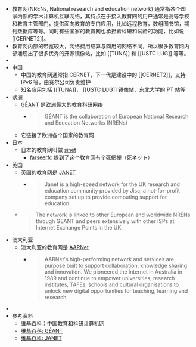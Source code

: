 - 教育网(NRENs, National research and education network) 通常指各个国家内部的学术计算机互联网络，其特点在于接入教育网的用户通常是高等学校和教育主管部门，提供面向教育的专门应用，比如远程教育，数组图书馆，期刊数据库等等。同时有些国家的教育网也承担着科研和试验的功能，比如说 [[CERNET2]]。
- 教育网内部的带宽较大，网络费用结算与商用的网络不同，所以很多教育网内部涌现出了很多优秀的开源镜像站，比如 [[TUNA]] 和 [[USTC LUG]] 等等。
-
- 中国
	- 中国的教育网通常指 CERNET，下一代是建设中的 [[CERNET2]]，支持 IPv6 等，由赛尔公司负责维护
	- 知名应用包括 [[TUNA]]， [[USTC LUG]] 镜像站，东北大学的 PT 站等
- 欧洲
	- [GÉANT](https://geant.org/) 是欧洲最大的教育科研网络
		- > GÉANT is the collaboration of European National Research and Education Networks (NRENs)
	- 它链接了欧洲各个国家的教育网
- 日本
	- 日本的教育网叫做 [sinet](https://www.sinet.ad.jp/)
		- [farseerfc](http://farseerfc.me/en/) 提到了这个教育网有个死網梗（死ネット）
- 英国
	- 英国的教育网是 [JANET](https://www.jisc.ac.uk/janet)
		- > Janet is a high-speed network for the UK research and education community provided by Jisc, a not-for-profit company set up to provide computing support for education.
	- > The network is linked to other European and worldwide NRENs through GEANT and peers extensively with other ISPs at Internet Exchange Points in the UK.
- 澳大利亚
	- 澳大利亚的教育网是 [AARNet](https://www.aarnet.edu.au/)
		- > AARNet's high-performing network and services are purpose built to support collaboration, knowledge sharing and innovation. We pioneered the internet in Australia in 1989 and continue to empower universities, research institutes, TAFEs, schools and cultural organisations to unlock new digital opportunities for teaching, learning and research.
-
- 参考资料
	- [维基百科：中国教育和科研计算机网](https://zh.wikipedia.org/wiki/%E4%B8%AD%E5%9B%BD%E6%95%99%E8%82%B2%E5%92%8C%E7%A7%91%E7%A0%94%E8%AE%A1%E7%AE%97%E6%9C%BA%E7%BD%91)
	- [维基百科: GÉANT](https://en.wikipedia.org/wiki/G%C3%89ANT)
	- [维基百科: JANET](https://en.wikipedia.org/wiki/JANET)